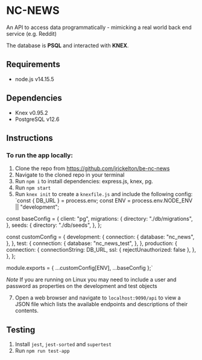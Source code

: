 # NC-NEWS

An API to access data programmatically - mimicking a real world back end service (e.g. Reddit)

The database is **PSQL** and interacted with **KNEX**.

## Requirements

- node.js v14.15.5

## Dependencies

- Knex v0.95.2
- PostgreSQL v12.6

## Instructions

### To run the app locally:

1. Clone the repo from https://github.com/jrickelton/be-nc-news
2. Navigate to the cloned repo in your terminal
3. Run `npm i` to install dependencies: express.js, knex, pg.
4. Run `npm start`
5. Run `knex init` to create a `knexfile.js` and include the following config:
`const { DB_URL } = process.env;
const ENV = process.env.NODE_ENV || "development";

const baseConfig = {
  client: "pg",
  migrations: {
    directory: "./db/migrations",
  },
  seeds: {
    directory: "./db/seeds",
  },
};

const customConfig = {
  development: {
    connection: {
      database: "nc_news",
    },
  },
  test: {
    connection: {
      database: "nc_news_test",
    },
  },
  production: {
    connection: {
      connectionString: DB_URL,
      ssl: { rejectUnauthorized: false },
    },
  },
};

module.exports = { ...customConfig[ENV], ...baseConfig };`

*Note* If you are running on Linux you may need to include a user and password as properties on the development and test objects

7. Open a web browser and navigate to `localhost:9090/api` to view a JSON file which lists the available endpoints and descriptions of their contents.

## Testing
1. Install `jest`, `jest-sorted` and `supertest`
2. Run `npm run test-app`

